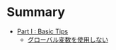 # Summary

* [Part I : Basic Tips](part_i__basic_tips.md)
    * [グローバル変数を使用しない](basic_tips_global_variables.md)

